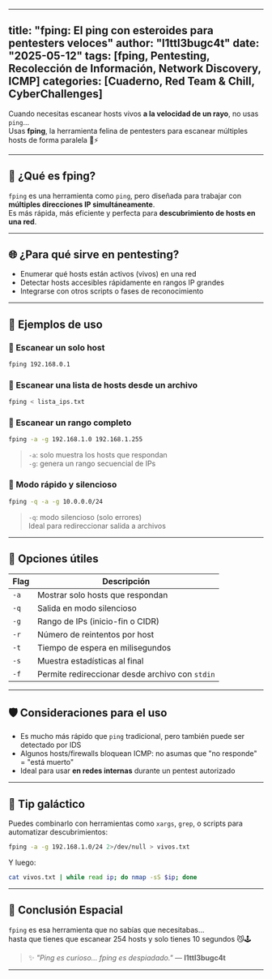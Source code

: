 
---
title: "fping: El ping con esteroides para pentesters veloces"
author: "l1ttl3bugc4t"
date: "2025-05-12"
tags: [fping, Pentesting, Recolección de Información, Network Discovery, ICMP]
categories: [Cuaderno, Red Team & Chill, CyberChallenges]
---

Cuando necesitas escanear hosts vivos **a la velocidad de un rayo**, no usas `ping`...  
Usas **fping**, la herramienta felina de pentesters para escanear múltiples hosts de forma paralela 🐾⚡

---

## 🧠 ¿Qué es fping?

`fping` es una herramienta como `ping`, pero diseñada para trabajar con **múltiples direcciones IP simultáneamente**.  
Es más rápida, más eficiente y perfecta para **descubrimiento de hosts en una red**.

---

## 🌐 ¿Para qué sirve en pentesting?

- Enumerar qué hosts están activos (vivos) en una red
- Detectar hosts accesibles rápidamente en rangos IP grandes
- Integrarse con otros scripts o fases de reconocimiento

---

## 🚀 Ejemplos de uso

### 🔹 Escanear un solo host
```bash
fping 192.168.0.1
```

### 🔹 Escanear una lista de hosts desde un archivo
```bash
fping < lista_ips.txt
```

### 🔹 Escanear un rango completo
```bash
fping -a -g 192.168.1.0 192.168.1.255
```
> `-a`: solo muestra los hosts que respondan  
> `-g`: genera un rango secuencial de IPs

### 🔹 Modo rápido y silencioso
```bash
fping -q -a -g 10.0.0.0/24
```
> `-q`: modo silencioso (solo errores)  
> Ideal para redireccionar salida a archivos

---

## 🔧 Opciones útiles

| Flag | Descripción |
|------|-------------|
| `-a` | Mostrar solo hosts que respondan |
| `-q` | Salida en modo silencioso |
| `-g` | Rango de IPs (inicio-fin o CIDR) |
| `-r` | Número de reintentos por host |
| `-t` | Tiempo de espera en milisegundos |
| `-s` | Muestra estadísticas al final |
| `-f` | Permite redireccionar desde archivo con `stdin` |

---

## 🛡️ Consideraciones para el uso

- Es mucho más rápido que `ping` tradicional, pero también puede ser detectado por IDS
- Algunos hosts/firewalls bloquean ICMP: no asumas que "no responde" = "está muerto"
- Ideal para usar **en redes internas** durante un pentest autorizado

---

## 🧠 Tip galáctico

Puedes combinarlo con herramientas como `xargs`, `grep`, o scripts para automatizar descubrimientos:

```bash
fping -a -g 192.168.1.0/24 2>/dev/null > vivos.txt
```

Y luego:

```bash
cat vivos.txt | while read ip; do nmap -sS $ip; done
```

---

## 🚩 Conclusión Espacial

`fping` es esa herramienta que no sabías que necesitabas…  
hasta que tienes que escanear 254 hosts y solo tienes 10 segundos 😼🕹️

> ✨ _"Ping es curioso... fping es despiadado."_ — **l1ttl3bugc4t**

---
